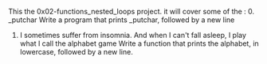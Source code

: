 This the 0x02-functions_nested_loops project.
it will cover some of the :
0. _putchar
Write a program that prints _putchar, followed by a new line
1. I sometimes suffer from insomnia. And when I can't fall asleep, I play what I call the alphabet game
Write a function that prints the alphabet, in lowercase, followed by a new line.
